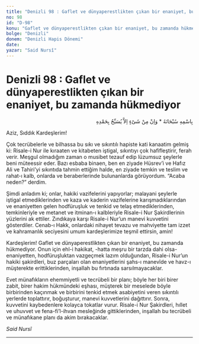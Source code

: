 ```yaml
---
title: "Denizli 98 : Gaflet ve dünyaperestlikten çıkan bir enaniyet, bu zamanda hükmediyor"
no: 98
id: "D-98"
konu: "Gaflet ve dünyaperestlikten çıkan bir enaniyet, bu zamanda hükmediyor"
bolge: "Denizli"
donem: "Denizli Hapis Dönemi"
date: 
yazar: "Said Nursî"
---
```


# Denizli 98 : Gaflet ve dünyaperestlikten çıkan bir enaniyet, bu zamanda hükmediyor

<p class="arabic" dir="rtl" title="Meal: “Subhân Allah’ın adıyla” * “Hiçbir şey yoktur ki O'nu hamd ile tesbih etmesin” [İsrâ 17:44]">بِاسْمِهِ سُبْحَانَهُ * وَاِنْ مِنْ شَىْءٍ اِلاَّ يُسَبِّحُ بِحَمْدِهِ</p>

Aziz, Sıddık Kardeşlerim!

Çok tecrübelerle ve bilhassa bu sıkı ve sıkıntılı hapiste kati kanaatim gelmiş ki: Risale-i Nur ile kıraaten ve kitabeten iştigal, sıkıntıyı çok hafifleştirir, ferah verir. Meşgul olmadığım zaman o musibet tezauf edip lüzumsuz şeylerle beni müteessir eder. Bazı esbaba binaen, ben en ziyade Hüsrev’i ve Hafız Ali ve Tahiri’yi sıkıntıda tahmin ettiğim halde, en ziyade temkin ve teslim ve rahat-ı kalb, onlarda ve beraberlerinde bulunanlarda görüyordum. “Acaba neden?” derdim.

Şimdi anladım ki; onlar, hakiki vazifelerini yapıyorlar; malayani şeylerle iştigal etmediklerinden ve kaza ve kaderin vazifelerine karışmadıklarından ve enaniyetten gelen hodfüruşluk ve tenkid ve telaş etmediklerinden, temkinleriyle ve metanet ve itminan-ı kalbleriyle Risale-i Nur Şakirdlerinin yüzlerini ak ettiler. Zındıkaya karşı Risale-i Nur’un manevi kuvvetini gösterdiler. Cenab-ı Hakk, onlardaki nihayet tevazu ve mahviyette tam izzet ve kahramanlık seciyesini umum kardeşlerimize teşmil ettirsin, amin!

Kardeşlerim! Gaflet ve dünyaperestlikten çıkan bir enaniyet, bu zamanda hükmediyor. Onun için ehl-i hakikat, -hatta meşru bir tarzda dahi olsa- enaniyetten, hodfüruşluktan vazgeçmek lazım olduğundan, Risale-i Nur’un hakiki şakirdleri, buz parçaları olan enaniyetlerini şahs-ı manevîde ve havz-ı müşterekte erittiklerinden, inşallah bu fırtınada sarsılmayacaklar.

Evet münafıkların ehemmiyetli ve tecrübeli bir planı; böyle her biri birer zabit, birer hakim hükmündeki eşhası, müşterek bir meselede böyle birbirinden kaçınmak ve birbirini tenkid etmek asabiyetini veren sıkıntılı yerlerde toplattırır, boğuşturur, manevi kuvvetlerini dağıttırır. Sonra, kuvvetini kaybedenlere kolayca tokatlar vurur. Risale-i Nur Şakirdleri, hıllet ve uhuvvet ve fena-fi’l-ihvan mesleğinde gittiklerinden, inşallah bu tecrübeli ve münafıkane planı da akim bırakacaklar.

*Said Nursî*

***
